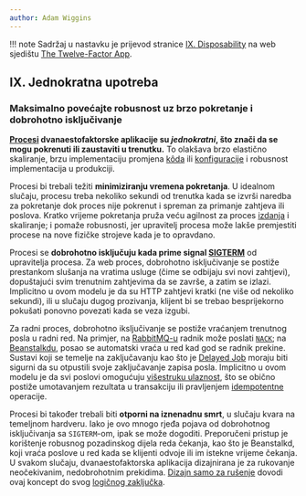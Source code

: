 ```yaml
---
author: Adam Wiggins
---
```


!!! note
    Sadržaj u nastavku je prijevod stranice [IX. Disposability](https://12factor.net/disposability) na web sjedištu [The Twelve-Factor App](https://12factor.net/).

## IX. Jednokratna upotreba

### Maksimalno povećajte robusnost uz brzo pokretanje i dobrohotno isključivanje

**[Procesi](processes.md) dvanaestofaktorske aplikacije su *jednokratni*, što znači da se mogu pokrenuti ili zaustaviti u trenutku.** To olakšava brzo elastično skaliranje, brzu implementaciju promjena [kôda](codebase.md) ili [konfiguracije](config.md) i robusnost implementacija u produkciji.

Procesi bi trebali težiti **minimiziranju vremena pokretanja**. U idealnom slučaju, procesu treba nekoliko sekundi od trenutka kada se izvrši naredba za pokretanje dok proces nije pokrenut i spreman za primanje zahtjeva ili poslova. Kratko vrijeme pokretanja pruža veću agilnost za proces [izdanja](build-release-run.md) i skaliranje; i pomaže robusnosti, jer upravitelj procesa može lakše premjestiti procese na nove fizičke strojeve kada je to opravdano.

Procesi se **dobrohotno isključuju kada prime signal [SIGTERM](https://en.wikipedia.org/wiki/SIGTERM)** od upravitelja procesa. Za web proces, dobrohotno isključivanje se postiže prestankom slušanja na vratima usluge (čime se odbijaju svi novi zahtjevi), dopuštajući svim trenutnim zahtjevima da se završe, a zatim se izlazi. Implicitno u ovom modelu je da su HTTP zahtjevi kratki (ne više od nekoliko sekundi), ili u slučaju dugog prozivanja, klijent bi se trebao besprijekorno pokušati ponovno povezati kada se veza izgubi.

Za radni proces, dobrohotno iksljučivanje se postiže vraćanjem trenutnog posla u radni red. Na primjer, na [RabbitMQ-u](https://www.rabbitmq.com/) radnik može poslati [`NACK`](https://www.rabbitmq.com/amqp-0-9-1-quickref.html#basic.nack); na [Beanstalkdu](https://beanstalkd.github.io), posao se automatski vraća u red kad god se radnik prekine. Sustavi koji se temelje na zaključavanju kao što je [Delayed Job](https://github.com/collectiveidea/delayed_job#readme) moraju biti sigurni da su otpustili svoje zaključavanje zapisa posla. Implicitno u ovom modelu je da svi poslovi omogućuju [višestruku ulaznost](https://en.wikipedia.org/wiki/Reentrant_%28subroutine%29), što se obično postiže umotavanjem rezultata u transakciju ili pravljenjem [idempotentne](https://en.wikipedia.org/wiki/Idempotence) operacije.

Procesi bi također trebali biti **otporni na iznenadnu smrt**, u slučaju kvara na temeljnom hardveru. Iako je ovo mnogo rjeđa pojava od dobrohotnog isključivanja sa `SIGTERM`-om, ipak se može dogoditi. Preporučeni pristup je korištenje robusnog pozadinskog dijela reda čekanja, kao što je Beanstalkd, koji vraća poslove u red kada se klijenti odvoje ili im istekne vrijeme čekanja. U svakom slučaju, dvanaestofaktorska aplikacija dizajnirana je za rukovanje neočekivanim, nedobrohotnim prekidima. [Dizajn samo za rušenje](https://lwn.net/Articles/191059/) dovodi ovaj koncept do svog [logičnog zaključka](https://docs.couchdb.org/en/latest/intro/overview.html).
